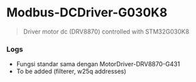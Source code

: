 # Modbus-DCDriver-G030K8
> Driver motor dc (DRV8870) controlled with STM32G030K8

### Logs
- Fungsi standar sama dengan MotorDriver-DRV8870-G431
- To be added (filterer, w25q addresses)